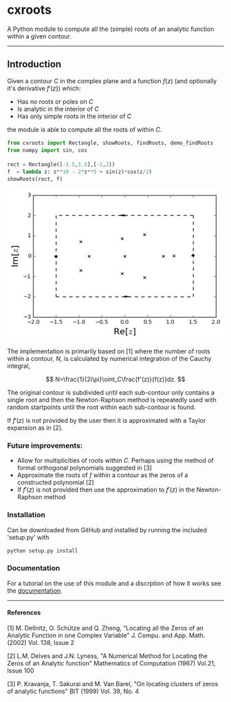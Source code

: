 
# cxroots
A Python module to compute all the (simple) roots of an analytic function within a given contour.

---

## Introduction

Given a contour $C$ in the complex plane and a function $f(z)$ (and optionally it's derivative $f'(z)$) which:

* Has no roots or poles on $C$
* Is analytic in the interior of $C$
* Has only simple roots in the interior of $C$

the module is able to compute all the roots of within $C$.


```python
from cxroots import Rectangle, showRoots, findRoots, demo_findRoots
from numpy import sin, cos

rect = Rectangle([-1.5,1.5],[-2,2])
f  = lambda z: z**10 - 2*z**5 + sin(z)*cos(z/2)
showRoots(rect, f)
```


![png](readme_input_files/readme_input_1_0.png)


The implementation is primarily based on [1] where the number of roots within a contour, $N$, is calculated by numerical integration of the Cauchy integral,

$$
N=\frac{1}{2i\pi}\oint_C\frac{f'(z)}{f(z)}dz.
$$

The original contour is subdivided until each sub-contour only contains a single root and then the Newton-Raphson method is repeatedly used with random startpoints until the root within each sub-contour is found.

If $f'(z)$ is not provided by the user then it is approximated with a Taylor expansion as in [2].

### Future improvements:
* Allow for multiplicities of roots within $C$.  Perhaps using the method of formal orthogonal polynomials suggested in [3]
* Approximate the roots of $f$ within a contour as the zeros of a constructed polynomial [2]
* If $f'(z)$ is not provided then use the approximation to $f'(z)$ in the Newton-Raphson method

### Installation
Can be downloaded from GitHub and installed by running the included 'setup.py' with
```bash
python setup.py install
```

### Documentation
For a tutorial on the use of this module and a discrption of how it works see the [documentation](docs/main.ipynb).

---

#### References
[1] M. Dellnitz, O. Schütze and Q. Zheng, "Locating all the Zeros of an Analytic Function in one Complex Variable" J. Compu. and App. Math. (2002) Vol. 138, Issue 2

[2] L.M. Delves and J.N. Lyness, "A Numerical Method for Locating the Zeros of an Analytic function" Mathematics of Computation (1967) Vol.21, Issue 100

[3] P. Kravanja, T. Sakurai and M. Van Barel, "On locating clusters of zeros of analytic functions" BIT (1999) Vol. 39, No. 4
